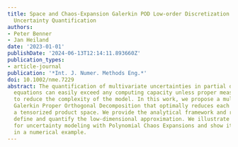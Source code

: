 ```yaml
---
title: Space and Chaos-Expansion Galerkin POD Low-order Discretization of PDEs for
  Uncertainty Quantification
authors:
- Peter Benner
- Jan Heiland
date: '2023-01-01'
publishDate: '2024-06-13T12:14:11.893660Z'
publication_types:
- article-journal
publication: '*Int. J. Numer. Methods Eng.*'
doi: 10.1002/nme.7229
abstract: The quantification of multivariate uncertainties in partial differential
  equations can easily exceed any computing capacity unless proper measures are taken
  to reduce the complexity of the model. In this work, we propose a multidimensional
  Galerkin Proper Orthogonal Decomposition that optimally reduces each dimension of
  a tensorized product space. We provide the analytical framework and results that
  define and quantify the low-dimensional approximation. We illustrate its application
  for uncertainty modeling with Polynomial Chaos Expansions and show its efficiency
  in a numerical example.
---
```

